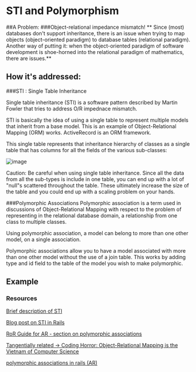 # STI and Polymorphism

##A Problem:
###Object-relational impedance mismatch!
**
Since (most) databases don't support inheritance, there is an issue when trying to map objects (object-oriented paradigm) to database tables (relational paradigm).  
Another way of putting it: when the object-oriented paradigm of software development is shoe-horned into the relational paradigm of mathematics, there are issues.**

## How it's addressed:
###STI : Single Table Inheritance

Single table inheritance (STI) is a software pattern described by Martin Fowler that tries to address O/R impednace mismatch.

STI is basically the idea of using a single table to represent multiple models that inherit from a base model.  This is an example of Object-Relational Mapping (ORM) works.  ActiveRecord is an ORM framework.

This single table represents that inheritance hierarchy of classes as a single table that has columns for all the fields of the various sub-classes:

![image](http://i.imgur.com/Kj8q5nB.gif)

Caution: Be careful when using single table inheritance. Since all the data from all the sub-types is include in one table, you can end up with a lot of "null"s scattered throughout the table. These ultimately increase the size of the table and you could end up with a scaling problem on your hands.

###Polymorphic Associations
Polymorphic association is a term used in discussions of Object-Relational Mapping with respect to the problem of representing in the relational database domain, a relationship from one class to multiple classes.

Using polymorphic association, a model can belong to more than one other model, on a single association.

Polymorphic associations allow you to have a model associated with more than one other model without the use of a join table. This works by adding type and id field to the table of the model you wish to make polymorphic.

## Example


### Resources
[Brief description of STI](http://www.martinfowler.com/eaaCatalog/singleTableInheritance.html)

[Blog post on STI in Rails](http://www.therailworld.com/posts/18-Single-Table-Inheritance-with-Rails)

[RoR Guide for AR - section on polymorphic associations](http://guides.rubyonrails.org/association_basics.html#polymorphic-associations)

[Tangentially related -> Coding Horror: Object-Relational Mapping is the Vietnam of Computer Science](http://blog.codinghorror.com/object-relational-mapping-is-the-vietnam-of-computer-science/)

[polymorphic associations in rails (AR)](http://richonrails.com/articles/polymorphic-associations-in-rails)
